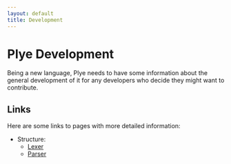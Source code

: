 ```yaml
---
layout: default
title: Development
---
```

# Plye Development
Being a new language, Plye needs to have some information about the general development of it for any developers who decide they might want to contribute.

## Links
Here are some links to pages with more detailed information:

 * Structure:
   * [Lexer][lex]
   * [Parser][pars]

 [lex]: ./struct-lexer/
 [pars]: ./struct-parser/